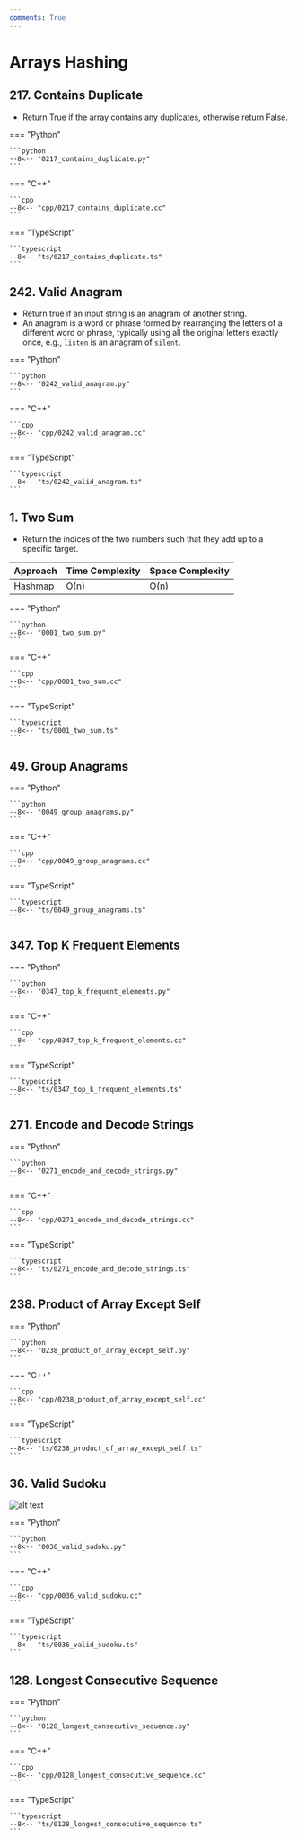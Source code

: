 ```yaml
---
comments: True
---
```


# Arrays Hashing

## 217. Contains Duplicate

-   Return True if the array contains any duplicates, otherwise return False.

=== "Python"

    ```python
    --8<-- "0217_contains_duplicate.py"
    ```

=== "C++"

    ```cpp
    --8<-- "cpp/0217_contains_duplicate.cc"
    ```

=== "TypeScript"

    ```typescript
    --8<-- "ts/0217_contains_duplicate.ts"
    ```

## 242. Valid Anagram
-   Return true if an input string is an anagram of another string.
-   An anagram is a word or phrase formed by rearranging the letters of a different word or phrase, typically using all the original letters exactly once, e.g., `listen` is an anagram of `silent`.

=== "Python"

    ```python
    --8<-- "0242_valid_anagram.py"
    ```

=== "C++"

    ```cpp
    --8<-- "cpp/0242_valid_anagram.cc"
    ```

=== "TypeScript"

    ```typescript
    --8<-- "ts/0242_valid_anagram.ts"
    ```

## 1. Two Sum

-   Return the indices of the two numbers such that they add up to a specific target.

| Approach | Time Complexity | Space Complexity |
| -------- | --------------- | ---------------- |
| Hashmap  | O(n)            | O(n)             |

=== "Python"

    ```python
    --8<-- "0001_two_sum.py"
    ```

=== "C++"

    ```cpp
    --8<-- "cpp/0001_two_sum.cc"
    ```

=== "TypeScript"

    ```typescript
    --8<-- "ts/0001_two_sum.ts"
    ```

## 49. Group Anagrams

=== "Python"

    ```python
    --8<-- "0049_group_anagrams.py"
    ```

=== "C++"

    ```cpp
    --8<-- "cpp/0049_group_anagrams.cc"
    ```

=== "TypeScript"

    ```typescript
    --8<-- "ts/0049_group_anagrams.ts"
    ```

## 347. Top K Frequent Elements

=== "Python"

    ```python
    --8<-- "0347_top_k_frequent_elements.py"
    ```

=== "C++"

    ```cpp
    --8<-- "cpp/0347_top_k_frequent_elements.cc"
    ```

=== "TypeScript"

    ```typescript
    --8<-- "ts/0347_top_k_frequent_elements.ts"
    ```

## 271. Encode and Decode Strings

=== "Python"

    ```python
    --8<-- "0271_encode_and_decode_strings.py"
    ```

=== "C++"

    ```cpp
    --8<-- "cpp/0271_encode_and_decode_strings.cc"
    ```

=== "TypeScript"

    ```typescript
    --8<-- "ts/0271_encode_and_decode_strings.ts"
    ```

## 238. Product of Array Except Self

=== "Python"

    ```python
    --8<-- "0238_product_of_array_except_self.py"
    ```

=== "C++"

    ```cpp
    --8<-- "cpp/0238_product_of_array_except_self.cc"
    ```

=== "TypeScript"

    ```typescript
    --8<-- "ts/0238_product_of_array_except_self.ts"
    ```

## 36. Valid Sudoku

![alt text](../assets/image.png)

=== "Python"

    ```python
    --8<-- "0036_valid_sudoku.py"
    ```

=== "C++"

    ```cpp
    --8<-- "cpp/0036_valid_sudoku.cc"
    ```

=== "TypeScript"

    ```typescript
    --8<-- "ts/0036_valid_sudoku.ts"
    ```

## 128. Longest Consecutive Sequence

=== "Python"

    ```python
    --8<-- "0128_longest_consecutive_sequence.py"
    ```

=== "C++"

    ```cpp
    --8<-- "cpp/0128_longest_consecutive_sequence.cc"
    ```

=== "TypeScript"

    ```typescript
    --8<-- "ts/0128_longest_consecutive_sequence.ts"
    ```
